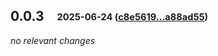 ## **0.0.3**&emsp;<sub><sup>2025-06-24 ([c8e5619...a88ad55](https://github.com/stenciljs/sass/compare/c8e56196fe9ede6fc419424e89d7e9c41f80b867...a88ad55798187ac69ba89ae68fbee7c200b11018?diff=split))</sup></sub>

*no relevant changes*
<br>


